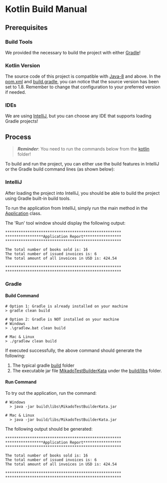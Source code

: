 # Kotlin Build Manual

## Prerequisites

### Build Tools
We provided the necessary to build the project with either [Gradle](https://gradle.org/)!

### Kotlin Version
The source code of this project is compatible with [Java-8](https://www.oracle.com/java/technologies/java8.html) and above.
In the [pom.xml](pom.xml) and [build.gradle](build.gradle), you can notice that the source version
has been set to 1.8. Remember to change that configuration to your preferred version if needed.

### IDEs
We are using [IntelliJ](https://www.jetbrains.com/idea/), but you can choose any IDE that
supports loading Gradle projects!

## Process

> ***Reminder***:  You need to run the commands below from the [kotlin](.) folder!

To build and run the project, you can either use the build features in IntelliJ
or the Gradle build command lines (as shown below):

### IntelliJ

After loading the project into IntelliJ, you should be able to build the project
using Gradle built-in build tools.

To run the application from IntelliJ, simply run the main method in the
[Application](./src/main/kotlin/com/murex/ApplicationKt) class.

The 'Run' tool window should display the following output:
```shell
****************************************************
*****************Application Report*****************
****************************************************

The total number of books sold is: 16
The total number of issued invoices is: 6
The total amount of all invoices in USD is: 424.54

****************************************************
****************************************************
```

### Gradle
#### Build Command
```shell
# Option 1: Gradle is already installed on your machine
> gradle clean build

# Option 2: Gradle is NOT installed on your machine
# Windows  
> .\gradlew.bat clean build

# Mac & Linux
> ./gradlew clean build
```

If executed successfully, the above command should generate the following:
1. The typical gradle [build](build) folder
1. The executable jar file [MikadoTestBuilderKata](build/libs/MikadoTestBuilderKata.jar)
   under the [build/libs](build/libs) folder.

#### Run Command
To try out the application, run the command:

```shell
# Windows
  > java -jar build\libs\MikadoTestBuilderKata.jar

# Mac & Linux
  > java -jar build/libs/MikadoTestBuilderKata.jar
```

The following output should be generated:
```shell
****************************************************
*****************Application Report*****************
****************************************************

The total number of books sold is: 16
The total number of issued invoices is: 6
The total amount of all invoices in USD is: 424.54

****************************************************
****************************************************
```
